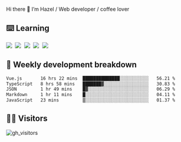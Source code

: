 
Hi there 👋 I’m Hazel / Web developer / coffee lover

## ⌨️ Learning

<samp>
 <a href="https://github.com/vuejs/core"><img src="https://api.iconify.design/logos:vue.svg" /></a>
  <a href="https://github.com/vuejs/core"><img src="https://api.iconify.design/logos:react.svg" /></a>
  <a href="https://github.com/vitejs/vite"><img src="https://api.iconify.design/logos:vitejs.svg" /></a>
  <a href="https://github.com/microsoft/TypeScript"><img src="https://api.iconify.design/logos:typescript-icon.svg" /></a> 
  <a href="https://github.com/unocss/unocss"><img src="https://api.iconify.design/logos:unocss.svg" /></a>
  

</samp>


## 🦀 Weekly development breakdown

<!--START_SECTION:waka-->

```txt
Vue.js       16 hrs 22 mins  ██████████████░░░░░░░░░░░   56.21 %
TypeScript   8 hrs 58 mins   ███████▓░░░░░░░░░░░░░░░░░   30.83 %
JSON         1 hr 49 mins    █▓░░░░░░░░░░░░░░░░░░░░░░░   06.29 %
Markdown     1 hr 11 mins    █░░░░░░░░░░░░░░░░░░░░░░░░   04.11 %
JavaScript   23 mins         ▒░░░░░░░░░░░░░░░░░░░░░░░░   01.37 %
```

<!--END_SECTION:waka-->
## 👬🏻 Visitors

![gh_visitors](https://profile-counter.glitch.me/Hazel-Lin/count.svg)

